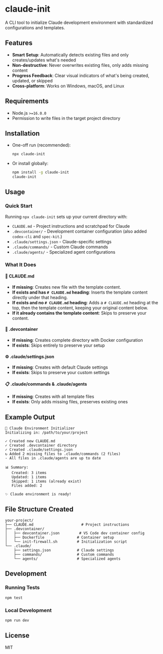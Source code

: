 # claude-init

A CLI tool to initialize Claude development environment with standardized configurations and templates.

## Features

- **Smart Setup**: Automatically detects existing files and only creates/updates what's needed
- **Non-destructive**: Never overwrites existing files, only adds missing content
- **Progress Feedback**: Clear visual indicators of what's being created, updated, or skipped
- **Cross-platform**: Works on Windows, macOS, and Linux

## Requirements

- Node.js `>=16.0.0`
- Permission to write files in the target project directory

## Installation

- One-off run (recommended):

  ```bash
  npx claude-init
  ```

- Or install globally:

  ```bash
  npm install -g claude-init
  claude-init
  ```

## Usage

### Quick Start

Running `npx claude-init` sets up your current directory with:

- `CLAUDE.md` - Project instructions and scratchpad for Claude
- `.devcontainer/` - Development container configuration (also added `codex-cli` and `spec-kit`.)
- `.claude/settings.json` - Claude-specific settings
- `.claude/commands/` - Custom Claude commands
- `.claude/agents/` - Specialized agent configurations

### What It Does

#### 📄 CLAUDE.md
- **If missing**: Creates new file with the template content.
- **If exists and has `# CLAUDE.md` heading**: Inserts the template content directly under that heading.
- **If exists and no `# CLAUDE.md` heading**: Adds a `# CLAUDE.md` heading at the top, then the template content, keeping your original content below.
- **If it already contains the template content**: Skips to preserve your content.

#### 📁 .devcontainer
- **If missing**: Creates complete directory with Docker configuration
- **If exists**: Skips entirely to preserve your setup

#### ⚙️ .claude/settings.json
- **If missing**: Creates with default Claude settings
- **If exists**: Skips to preserve your custom settings

#### 📋 .claude/commands & .claude/agents
- **If missing**: Creates with all template files
- **If exists**: Only adds missing files, preserves existing ones

## Example Output

```
🚀 Claude Environment Initializer
Initializing in: /path/to/your/project

✓ Created new CLAUDE.md
✓ Created .devcontainer directory  
✓ Created .claude/settings.json
↻ Added 2 missing files to .claude/commands (2 files)
- All files in .claude/agents are up to date

📊 Summary:
   Created: 3 items
   Updated: 1 items
   Skipped: 1 items (already exist)
   Files added: 2

✨ Claude environment is ready!
```

## File Structure Created

```
your-project/
├── CLAUDE.md                      # Project instructions
├── .devcontainer/
│   ├── devcontainer.json         # VS Code dev container config
│   ├── Dockerfile               # Container setup
│   └── init-firewall.sh         # Initialization script
└── .claude/
    ├── settings.json            # Claude settings
    ├── commands/                # Custom commands
    └── agents/                  # Specialized agents
```

## Development

### Running Tests

```bash
npm test
```

### Local Development

```bash
npm run dev
```

## License

MIT
